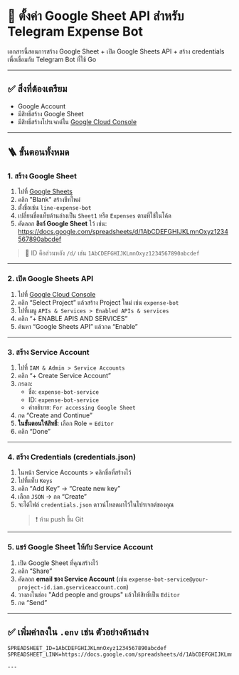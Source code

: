 # 🧾 ตั้งค่า Google Sheet API สำหรับ Telegram Expense Bot

เอกสารนี้สอนการสร้าง Google Sheet + เปิด Google Sheets API + สร้าง credentials เพื่อเชื่อมกับ Telegram Bot ที่ใช้ Go

---

## ✅ สิ่งที่ต้องเตรียม

- Google Account
- มีสิทธิ์สร้าง Google Sheet
- มีสิทธิ์สร้างโปรเจกต์ใน [Google Cloud Console](https://console.cloud.google.com)

---

## 🪜 ขั้นตอนทั้งหมด

### 1. สร้าง Google Sheet

1. ไปที่ [Google Sheets](https://docs.google.com/spreadsheets/u/0/)
2. คลิก "Blank" สร้างชีทใหม่
3. ตั้งชื่อเช่น `line-expense-bot`
4. เปลี่ยนชื่อแท็บด้านล่างเป็น `Sheet1` หรือ `Expenses` ตามที่ใช้ในโค้ด
5. คัดลอก **ลิงก์ Google Sheet** ไว้ เช่น: https://docs.google.com/spreadsheets/d/1AbCDEFGHIJKLmnOxyz1234567890abcdef 
> 🔹 ID คือส่วนหลัง `/d/` เช่น `1AbCDEFGHIJKLmnOxyz1234567890abcdef`

---

### 2. เปิด Google Sheets API

1. ไปที่ [Google Cloud Console](https://console.cloud.google.com/)
2. คลิก “Select Project” แล้วสร้าง Project ใหม่ เช่น `expense-bot`
3. ไปที่เมนู `APIs & Services > Enabled APIs & services`
4. คลิก “+ ENABLE APIS AND SERVICES”
5. ค้นหา “Google Sheets API” แล้วกด “Enable”

---

### 3. สร้าง Service Account

1. ไปที่ `IAM & Admin > Service Accounts`
2. คลิก “+ Create Service Account”
3. กรอก:
   - ชื่อ: `expense-bot-service`
   - ID: `expense-bot-service`
   - คำอธิบาย: `For accessing Google Sheet`
4. กด “Create and Continue”
5. **ในขั้นตอนให้สิทธิ์**: เลือก Role = `Editor`
6. คลิก “Done”

---

### 4. สร้าง Credentials (credentials.json)

1. ในหน้า Service Accounts > คลิกชื่อที่สร้างไว้
2. ไปที่แท็บ `Keys`
3. คลิก “Add Key” → “Create new key”
4. เลือก `JSON` → กด “Create”
5. จะได้ไฟล์ `credentials.json` ดาวน์โหลดมาไว้ในโปรเจกต์ของคุณ  
   > ❗ ห้าม push ขึ้น Git

---

### 5. แชร์ Google Sheet ให้กับ Service Account

1. เปิด Google Sheet ที่คุณสร้างไว้
2. คลิก “Share”
3. คัดลอก **email ของ Service Account** (เช่น `expense-bot-service@your-project-id.iam.gserviceaccount.com`)
4. วางลงในช่อง "Add people and groups" แล้วให้สิทธิ์เป็น `Editor`
5. กด “Send”

---

## ✅ เพิ่มค่าลงใน `.env` เช่น **ตัวอย่างด้านล่าง**

```dotenv
SPREADSHEET_ID=1AbCDEFGHIJKLmnOxyz1234567890abcdef
SPREADSHEET_LINK=https://docs.google.com/spreadsheets/d/1AbCDEFGHIJKLmnOxyz1234567890abcdef

---
